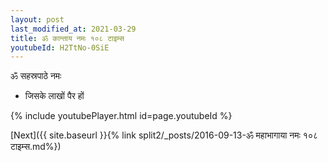 ```yaml
---
layout: post
last_modified_at: 2021-03-29
title: ॐ कान्ताय नमः १०८ टाइम्स
youtubeId: H2TtNo-0SiE
---
```

 
 
 ॐ सहस्रपाठे नमः  
 
 -  जिसके लाखों पैर हों 
 
  
 
  
 
 
 
 
 
 


{% include youtubePlayer.html id=page.youtubeId %}
 
[Next]({{ site.baseurl }}{% link  split2/_posts/2016-09-13-ॐ महाभागाया नमः १०८ टाइम्स.md%})
 
